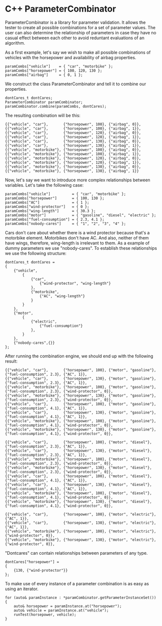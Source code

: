 # C++ ParameterCombinator

ParameterCombinator is a library for parameter validation. It allows the tester to create all possible combinations for a set of parameter values. The user can also determine the relationship of parameters in case they have no casual effect between each other to avoid reduntant evaluations of an algorithm.

As a first example, let's say we wish to make all possible combinations of vehicles with the horsepower and availability of airbag properties.

    paramCombs["vehicle"]    = { "car", "motorbike" };
	paramCombs["horsepower"] = { 100, 120, 130 };
	paramCombs["airbag"]     = { 0, 1 };

We construct the class ParameterCombinator and tell it to combine our properties.

	dontCares_t dontCares;
	ParameterCombinator paramCombinator;
	paramCombinator.combine(paramCombs, dontCares);
	
The resulting combination will be this:

	{{"vehicle", "car"},       {"horsepower", 100}, {"airbag", 0}},
	{{"vehicle", "car"},       {"horsepower", 100}, {"airbag", 1}},
	{{"vehicle", "car"},       {"horsepower", 120}, {"airbag", 0}},
	{{"vehicle", "car"},       {"horsepower", 120}, {"airbag", 1}},
	{{"vehicle", "car"},       {"horsepower", 130}, {"airbag", 0}},
	{{"vehicle", "car"},       {"horsepower", 130}, {"airbag", 1}},
	{{"vehicle", "motorbike"}, {"horsepower", 100}, {"airbag", 0}},
	{{"vehicle", "motorbike"}, {"horsepower", 100}, {"airbag", 1}},
	{{"vehicle", "motorbike"}, {"horsepower", 120}, {"airbag", 0}},
	{{"vehicle", "motorbike"}, {"horsepower", 120}, {"airbag", 1}},
	{{"vehicle", "motorbike"}, {"horsepower", 130}, {"airbag", 0}},
	{{"vehicle", "motorbike"}, {"horsepower", 130}, {"airbag", 1}}
		
Now, let's say we want to introduce more complex relationships between variables. Let's take the following case:

	paramCombs["vehicle"]          = { "car", "motorbike" };
	paramCombs["horsepower"]       = { 100, 130 };
	paramCombs["AC"]               = { 1 };
	paramCombs["wind-protector"]   = { 0 };
	paramCombs["wing-length"]      = { 30.3 };
	paramCombs["motor"]            = { "gasoline", "diesel", "electric" };
	paramCombs["fuel-consumption"] = { 2.3, 4.1 };
	paramCombs["nobody-cares"]     = { "1", "2", "3", "4" };
	
Cars don't care about whether there is a wind protector because that's a motorbike element. Motorbikes don't have AC. And also, neither of them have wings, therefore, wing-length is irrelevant to them. As a example of dummy parameters we use "nobody-cares". To establish these relationships we use the following structure:

	dontCares_t dontCares =
	{
		{"vehicle",
			{
				{"car",
					{"wind-protector", "wing-length"}
				},
				{"motorbike",
					{"AC", "wing-length"}
				}
			}
		},
		{"motor",
			{
				{"electric",
					{"fuel-consumption"}
				},
			}
		},
		{"nobody-cares",{}}
	};
	
After running the combination engine, we should end up with the following result:

	{{"vehicle", "car"},       {"horsepower", 100}, {"motor", "gasoline"}, {"fuel-consumption", 2.3}, {"AC", 1}},
	{{"vehicle", "car"},       {"horsepower", 130}, {"motor", "gasoline"}, {"fuel-consumption", 2.3}, {"AC", 1}},
	{{"vehicle", "motorbike"}, {"horsepower", 100}, {"motor", "gasoline"}, {"fuel-consumption", 2.3}, {"wind-protector", 0}},
	{{"vehicle", "motorbike"}, {"horsepower", 130}, {"motor", "gasoline"}, {"fuel-consumption", 2.3}, {"wind-protector", 0}},
	{{"vehicle", "car"},       {"horsepower", 100}, {"motor", "gasoline"}, {"fuel-consumption", 4.1}, {"AC", 1}},
	{{"vehicle", "car"},       {"horsepower", 130}, {"motor", "gasoline"}, {"fuel-consumption", 4.1}, {"AC", 1}},
	{{"vehicle", "motorbike"}, {"horsepower", 100}, {"motor", "gasoline"}, {"fuel-consumption", 4.1}, {"wind-protector", 0}},
	{{"vehicle", "motorbike"}, {"horsepower", 130}, {"motor", "gasoline"}, {"fuel-consumption", 4.1}, {"wind-protector", 0}},

	{{"vehicle", "car"},       {"horsepower", 100}, {"motor", "diesel"},   {"fuel-consumption", 2.3}, {"AC", 1}},
	{{"vehicle", "car"},       {"horsepower", 130}, {"motor", "diesel"},   {"fuel-consumption", 2.3}, {"AC", 1}},
	{{"vehicle", "motorbike"}, {"horsepower", 100}, {"motor", "diesel"},   {"fuel-consumption", 2.3}, {"wind-protector", 0}},
	{{"vehicle", "motorbike"}, {"horsepower", 130}, {"motor", "diesel"},   {"fuel-consumption", 2.3}, {"wind-protector", 0}},
	{{"vehicle", "car"},       {"horsepower", 100}, {"motor", "diesel"},   {"fuel-consumption", 4.1}, {"AC", 1}},
	{{"vehicle", "car"},       {"horsepower", 130}, {"motor", "diesel"},   {"fuel-consumption", 4.1}, {"AC", 1}},
	{{"vehicle", "motorbike"}, {"horsepower", 100}, {"motor", "diesel"},   {"fuel-consumption", 4.1}, {"wind-protector", 0}},
	{{"vehicle", "motorbike"}, {"horsepower", 130}, {"motor", "diesel"},   {"fuel-consumption", 4.1}, {"wind-protector", 0}},

	{{"vehicle", "car"},       {"horsepower", 100}, {"motor", "electric"}, {"AC", 1}},
	{{"vehicle", "car"},       {"horsepower", 130}, {"motor", "electric"}, {"AC", 1}},
	{{"vehicle", "motorbike"}, {"horsepower", 100}, {"motor", "electric"}, {"wind-protector", 0}},
	{{"vehicle", "motorbike"}, {"horsepower", 130}, {"motor", "electric"}, {"wind-protector", 0}},

"Dontcares" can contain relationships between parameters of any type.

	dontCares["horsepower"] = 
	{
		{130, {"wind-protector"}}
	};
		
To make use of every instance of a parameter combination is as easy as using an iterator.

	for (auto& paramInstance : *paramCombinator.getParameterInstanceSet())
	{
		auto& horsepower = paramInstance.at("horsepower");
		auto& vehicle = paramInstance.at("vehicle");
		runTest(horsepower, vehicle);
	}

